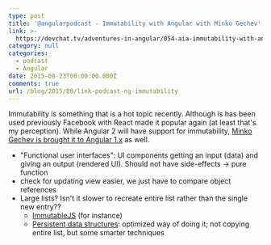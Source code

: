 ```yaml
---
type: post
title: '@angularpodcast - Immutability with Angular with Minko Gechev'
link: >-
  https://devchat.tv/adventures-in-angular/054-aia-immutability-with-angular-with-minko-gechev
category: null
categories:
  - podcast
  - Angular
date: 2015-08-23T00:00:00.000Z
comments: true
url: /blog/2015/08/link-podcast-ng-immutability
---
```


Immutability is something that is a hot topic recently. Although is has been used previously Facebook with React made it popular again
(at least that's my perception). While Angular 2 will have support for immutability, [Minko Gechev is brought it to 
Angular 1.x](http://blog.mgechev.com/2015/03/02/immutability-in-angularjs-immutablejs/)
as well.

- "Functional user interfaces": UI components getting an input (data) and giving an output (rendered UI). Should not have side-effects -> pure function
- check for updating view easier, we just have to compare object references
- Large lists? Isn't it slower to recreate entire list rather than the single new entry??
  - [ImmutableJS](https://facebook.github.io/immutable-js/) (for instance)
  - [Persistent data structures](http://ocw.mit.edu/courses/electrical-engineering-and-computer-science/6-854j-advanced-algorithms-fall-2005/lecture-notes/persistent.pdf): optimized way of doing it; not copying entire list, but some smarter techniques

